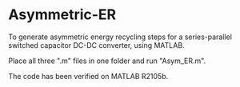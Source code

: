 # Asymmetric-ER
To generate asymmetric energy recycling steps for a series-parallel switched capacitor DC-DC converter, using MATLAB.

Place all three ".m" files in one folder and run "Asym_ER.m".

The code has been verified on MATLAB R2105b.
